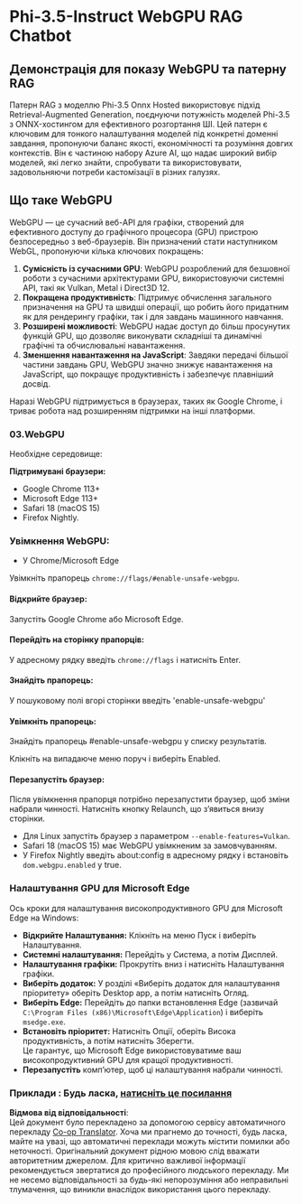 <!--
CO_OP_TRANSLATOR_METADATA:
{
  "original_hash": "b62864faf628eb07f5231d4885555198",
  "translation_date": "2025-07-17T03:14:35+00:00",
  "source_file": "md/02.Application/01.TextAndChat/Phi3/WebGPUWithPhi35Readme.md",
  "language_code": "uk"
}
-->
# Phi-3.5-Instruct WebGPU RAG Chatbot

## Демонстрація для показу WebGPU та патерну RAG

Патерн RAG з моделлю Phi-3.5 Onnx Hosted використовує підхід Retrieval-Augmented Generation, поєднуючи потужність моделей Phi-3.5 з ONNX-хостингом для ефективного розгортання ШІ. Цей патерн є ключовим для тонкого налаштування моделей під конкретні доменні завдання, пропонуючи баланс якості, економічності та розуміння довгих контекстів. Він є частиною набору Azure AI, що надає широкий вибір моделей, які легко знайти, спробувати та використовувати, задовольняючи потреби кастомізації в різних галузях.

## Що таке WebGPU  
WebGPU — це сучасний веб-API для графіки, створений для ефективного доступу до графічного процесора (GPU) пристрою безпосередньо з веб-браузерів. Він призначений стати наступником WebGL, пропонуючи кілька ключових покращень:

1. **Сумісність із сучасними GPU**: WebGPU розроблений для безшовної роботи з сучасними архітектурами GPU, використовуючи системні API, такі як Vulkan, Metal і Direct3D 12.
2. **Покращена продуктивність**: Підтримує обчислення загального призначення на GPU та швидші операції, що робить його придатним як для рендерингу графіки, так і для завдань машинного навчання.
3. **Розширені можливості**: WebGPU надає доступ до більш просунутих функцій GPU, що дозволяє виконувати складніші та динамічні графічні та обчислювальні навантаження.
4. **Зменшення навантаження на JavaScript**: Завдяки передачі більшої частини завдань GPU, WebGPU значно знижує навантаження на JavaScript, що покращує продуктивність і забезпечує плавніший досвід.

Наразі WebGPU підтримується в браузерах, таких як Google Chrome, і триває робота над розширенням підтримки на інші платформи.

### 03.WebGPU  
Необхідне середовище:

**Підтримувані браузери:**  
- Google Chrome 113+  
- Microsoft Edge 113+  
- Safari 18 (macOS 15)  
- Firefox Nightly.

### Увімкнення WebGPU:

- У Chrome/Microsoft Edge  

Увімкніть прапорець `chrome://flags/#enable-unsafe-webgpu`.

#### Відкрийте браузер:  
Запустіть Google Chrome або Microsoft Edge.

#### Перейдіть на сторінку прапорців:  
У адресному рядку введіть `chrome://flags` і натисніть Enter.

#### Знайдіть прапорець:  
У пошуковому полі вгорі сторінки введіть 'enable-unsafe-webgpu'

#### Увімкніть прапорець:  
Знайдіть прапорець #enable-unsafe-webgpu у списку результатів.

Клікніть на випадаюче меню поруч і виберіть Enabled.

#### Перезапустіть браузер:  

Після увімкнення прапорця потрібно перезапустити браузер, щоб зміни набрали чинності. Натисніть кнопку Relaunch, що з’явиться внизу сторінки.

- Для Linux запустіть браузер з параметром `--enable-features=Vulkan`.  
- Safari 18 (macOS 15) має WebGPU увімкненим за замовчуванням.  
- У Firefox Nightly введіть about:config в адресному рядку і встановіть `dom.webgpu.enabled` у true.

### Налаштування GPU для Microsoft Edge  

Ось кроки для налаштування високопродуктивного GPU для Microsoft Edge на Windows:

- **Відкрийте Налаштування:** Клікніть на меню Пуск і виберіть Налаштування.  
- **Системні налаштування:** Перейдіть у Система, а потім Дисплей.  
- **Налаштування графіки:** Прокрутіть вниз і натисніть Налаштування графіки.  
- **Виберіть додаток:** У розділі «Виберіть додаток для налаштування пріоритету» оберіть Desktop app, а потім натисніть Огляд.  
- **Виберіть Edge:** Перейдіть до папки встановлення Edge (зазвичай `C:\Program Files (x86)\Microsoft\Edge\Application`) і виберіть `msedge.exe`.  
- **Встановіть пріоритет:** Натисніть Опції, оберіть Висока продуктивність, а потім натисніть Зберегти.  
Це гарантує, що Microsoft Edge використовуватиме ваш високопродуктивний GPU для кращої продуктивності.  
- **Перезапустіть** комп’ютер, щоб ці налаштування набрали чинності.

### Приклади : Будь ласка, [натисніть це посилання](https://github.com/microsoft/aitour-exploring-cutting-edge-models/tree/main/src/02.ONNXRuntime/01.WebGPUChatRAG)

**Відмова від відповідальності**:  
Цей документ було перекладено за допомогою сервісу автоматичного перекладу [Co-op Translator](https://github.com/Azure/co-op-translator). Хоча ми прагнемо до точності, будь ласка, майте на увазі, що автоматичні переклади можуть містити помилки або неточності. Оригінальний документ рідною мовою слід вважати авторитетним джерелом. Для критично важливої інформації рекомендується звертатися до професійного людського перекладу. Ми не несемо відповідальності за будь-які непорозуміння або неправильні тлумачення, що виникли внаслідок використання цього перекладу.